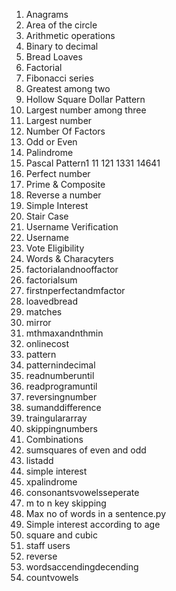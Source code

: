 1. Anagrams
2. Area of the circle
3. Arithmetic operations
4. Binary to decimal
5. Bread Loaves
6. Factorial
7. Fibonacci series
8. Greatest among two
9. Hollow Square Dollar Pattern
10. Largest number among three
11. Largest number
12. Number Of Factors
13. Odd or Even
14. Palindrome
15. Pascal Pattern1 11 121 1331 14641
16. Perfect number
17. Prime & Composite
18. Reverse a number
19. Simple Interest
20. Stair Case
21. Username Verification
22. Username
23. Vote Eligibility
24. Words & Characyters
25. factorialandnooffactor
26. factorialsum
27. firstnperfectandmfactor
28. loavedbread
29. matches
30. mirror
31. mthmaxandnthmin
32. onlinecost
33. pattern
34. patternindecimal
35. readnumberuntil
36. readprogramuntil
37. reversingnumber
38. sumanddifference
39. traingulararray
40. skippingnumbers
41. Combinations
42. sumsquares of even and odd
43. listadd
44. simple interest
45. xpalindrome
46. consonantsvowelsseperate
47. m to n key skipping
48. Max no of words in a sentence.py
49. Simple interest according to age
50. square and cubic
51. staff users
52. reverse
53. wordsaccendingdecending
54. countvowels

